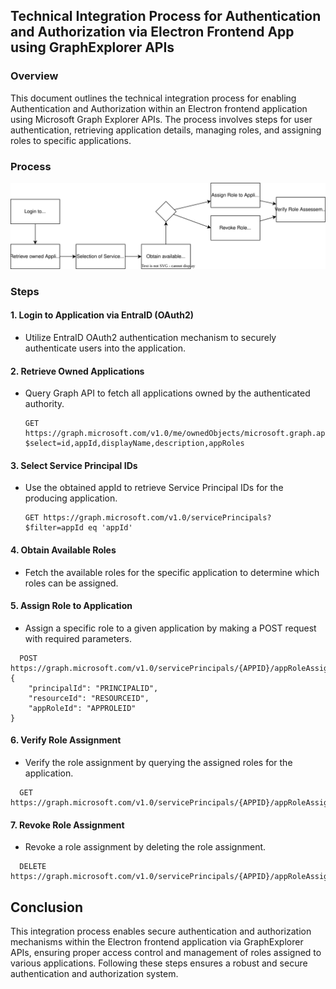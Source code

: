## Technical Integration Process for Authentication and Authorization via Electron Frontend App using GraphExplorer APIs

### Overview
This document outlines the technical integration process for enabling Authentication and Authorization within an Electron frontend application using Microsoft Graph Explorer APIs. The process involves steps for user authentication, retrieving application details, managing roles, and assigning roles to specific applications.

### Process
![Technical-Process.svg](doc%2FTechnical-Process.svg)

### Steps

#### 1. Login to Application via EntraID (OAuth2)
- Utilize EntraID OAuth2 authentication mechanism to securely authenticate users into the application.

#### 2. Retrieve Owned Applications
- Query Graph API to fetch all applications owned by the authenticated authority.
  ```http
  GET https://graph.microsoft.com/v1.0/me/ownedObjects/microsoft.graph.application?$select=id,appId,displayName,description,appRoles
  ```

#### 3. Select Service Principal IDs
- Use the obtained appId to retrieve Service Principal IDs for the producing application.
  ```http
  GET https://graph.microsoft.com/v1.0/servicePrincipals?$filter=appId eq 'appId'
  ```

#### 4. Obtain Available Roles

- Fetch the available roles for the specific application to determine which roles can be assigned.

#### 5. Assign Role to Application
- Assign a specific role to a given application by making a POST request with required parameters.
```http
  POST https://graph.microsoft.com/v1.0/servicePrincipals/{APPID}/appRoleAssignedTo
{
    "principalId": "PRINCIPALID",
    "resourceId": "RESOURCEID",
    "appRoleId": "APPROLEID"
}
  ```

#### 6. Verify Role Assignment
- Verify the role assignment by querying the assigned roles for the application.
```http
  GET https://graph.microsoft.com/v1.0/servicePrincipals/{APPID}/appRoleAssignedTo
```

#### 7. Revoke Role Assignment
- Revoke a role assignment by deleting the role assignment.
```http
  DELETE https://graph.microsoft.com/v1.0/servicePrincipals/{APPID}/appRoleAssignedTo/{ID}
```

## Conclusion
This integration process enables secure authentication and authorization mechanisms within the Electron frontend application via GraphExplorer APIs, ensuring proper access control and management of roles assigned to various applications. Following these steps ensures a robust and secure authentication and authorization system.